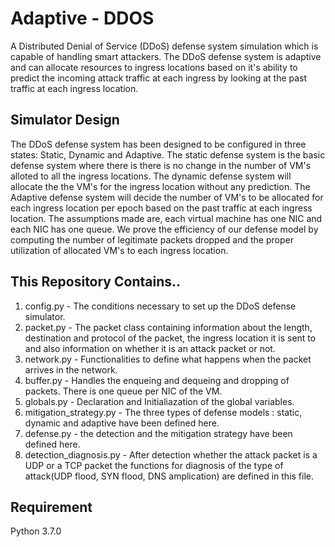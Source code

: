 # Adaptive - DDOS 

A Distributed Denial of Service (DDoS) defense system simulation which is capable of handling smart attackers. The DDoS defense system is adaptive and can allocate resources to ingress locations based on it's ability to predict the incoming attack traffic at each ingress by looking at the past traffic at each ingress location.


## Simulator Design 

The DDoS defense system has been designed to be configured in three states: Static, Dynamic and Adaptive. The static defense system is the basic defense system where there is there is no change in the number of VM's alloted to all the ingress locations. The dynamic defense system will allocate the the VM's for the ingress location without any prediction. The Adaptive defense system will decide the number of VM's to be allocated for each ingress location per epoch based on the past traffic at each ingress location. The assumptions made are, each virtual machine has one NIC and each NIC has one queue. We prove the efficiency of our defense model by computing the number of legitimate packets dropped and the proper utilization of allocated VM's to each ingress location. 


## This Repository Contains..

1. config.py -  The conditions necessary to set up the DDoS defense simulator.
2. packet.py -  The packet class containing information about the length, destination and protocol of the packet, the ingress              								 location it is sent to and also information on whether it is an attack packet or not. 
3. network.py -  Functionalities to define what happens when the packet arrives in the network.
4. buffer.py - Handles the enqueing and dequeing and dropping of packets. There is one queue per NIC of the VM. 
5. globals.py -  Declaration and Initialiazation of the global variables. 
6. mitigation_strategy.py - The three types of defense models : static, dynamic and adaptive have been defined here.
7. defense.py - the detection and the mitigation strategy have been defined here. 
8. detection_diagnosis.py - After detection whether the attack packet is a UDP or a TCP packet the functions for diagnosis of 														the type of attack(UDP flood, SYN flood, DNS amplication) are defined in this file.


## Requirement

Python 3.7.0

